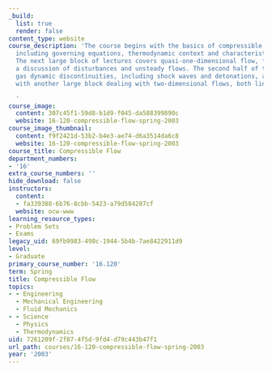 ```yaml
---
_build:
  list: true
  render: false
content_type: website
course_description: 'The course begins with the basics of compressible fluid dynamics,
  including governing equations, thermodynamic context and characteristic parameters.
  The next large block of lectures covers quasi-one-dimensional flow, followed by
  a discussion of disturbances and unsteady flows. The second half of the course comprises
  gas dynamic discontinuities, including shock waves and detonations, and concludes
  with another large block dealing with two-dimensional flows, both linear and non-linear.

  '
course_image:
  content: 307c45f1-59d8-b1d9-f045-da588399890c
  website: 16-120-compressible-flow-spring-2003
course_image_thumbnail:
  content: f9f2421d-53b2-b4e3-ae74-d6a3514da6c8
  website: 16-120-compressible-flow-spring-2003
course_title: Compressible Flow
department_numbers:
- '16'
extra_course_numbers: ''
hide_download: false
instructors:
  content:
  - fa339388-6b76-8cbb-5423-a79d584207cf
  website: ocw-www
learning_resource_types:
- Problem Sets
- Exams
legacy_uid: 69fb9983-498c-1944-5b4b-7ae8422911d9
level:
- Graduate
primary_course_number: '16.120'
term: Spring
title: Compressible Flow
topics:
- - Engineering
  - Mechanical Engineering
  - Fluid Mechanics
- - Science
  - Physics
  - Thermodynamics
uid: 7261209f-2f87-4f5d-9fd4-d79c443b47f1
url_path: courses/16-120-compressible-flow-spring-2003
year: '2003'
---
```

